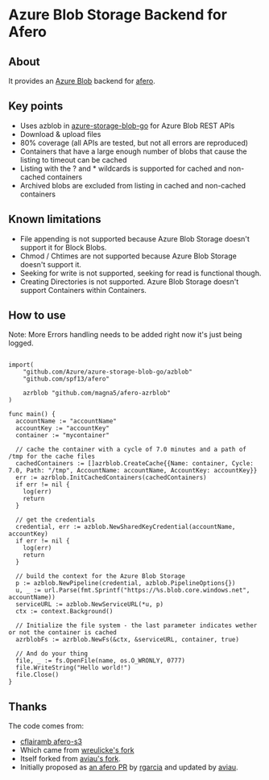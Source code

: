 # Azure Blob Storage Backend for Afero
## About
It provides an [Azure Blob](https://azure.microsoft.com/en-us/services/storage/blobs/#overview) backend for [afero](https://github.com/spf13/afero/).

## Key points
- Uses azblob in [azure-storage-blob-go](https://github.com/Azure/azure-storage-blob-go/) for Azure Blob REST APIs
- Download & upload files
- 80% coverage (all APIs are tested, but not all errors are reproduced)
- Containers that have a large enough number of blobs that cause the listing to timeout can be cached
- Listing with the ? and * wildcards is supported for cached and non-cached containers
- Archived blobs are excluded from listing in cached and non-cached containers

## Known limitations
- File appending is not supported because Azure Blob Storage doesn't support it for Block Blobs.
- Chmod / Chtimes are not supported because Azure Blob Storage doesn't support it.
- Seeking for write is not supported, seeking for read is functional though.
- Creating Directories is not supported.  Azure Blob Storage doesn't support Containers within Containers.

## How to use
Note: More Errors handling needs to be added right now it's just being logged.
```golang

import(
	"github.com/Azure/azure-storage-blob-go/azblob"
 	"github.com/spf13/afero"

	azrblob "github.com/magna5/afero-azrblob"
)

func main() {
  accountName := "accountName"
  accountKey := "accountKey"
  container := "mycontainer"

  // cache the container with a cycle of 7.0 minutes and a path of /tmp for the cache files
  cachedContainers := []azrblob.CreateCache{{Name: container, Cycle: 7.0, Path: "/tmp", AccountName: accountName, AccountKey: accountKey}}
  err := azrblob.InitCachedContainers(cachedContainers)
  if err != nil {
    log(err)
    return
  }

  // get the credentials
  credential, err := azblob.NewSharedKeyCredential(accountName, accountKey)
  if err != nil {
    log(err)
    return
  }

  // build the context for the Azure Blob Storage
  p := azblob.NewPipeline(credential, azblob.PipelineOptions{})
  u, _ := url.Parse(fmt.Sprintf("https://%s.blob.core.windows.net", accountName))
  serviceURL := azblob.NewServiceURL(*u, p)
  ctx := context.Background()

  // Initialize the file system - the last parameter indicates wether or not the container is cached
  azrblobFs := azrblob.NewFs(&ctx, &serviceURL, container, true)

  // And do your thing
  file, _ := fs.OpenFile(name, os.O_WRONLY, 0777)
  file.WriteString("Hello world!")
  file.Close()
}
```

## Thanks

The code comes from:
- [cflairamb afero-s3](https://github.com/fclairamb/afero-s3)
- Which came from [wreulicke's fork](https://github.com/wreulicke/afero-s3)
- Itself forked from [aviau's fork](https://github.com/aviau/).
- Initially proposed as [an afero PR](https://github.com/spf13/afero/pull/90) by [rgarcia](https://github.com/rgarcia) and updated by [aviau](https://github.com/aviau).
